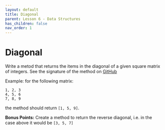 ```yaml
---
layout: default
title: Diagonal
parent: Lesson 6 - Data Structures
has_children: false
nav_order: 1
---
```


# Diagonal

Write a metod that returns the items in the diagonal of a given square matrix of integers. See the signature of the method on [GitHub](https://github.com/sarustamyan/technolab-csharp-sources/blob/master/Homework/Lesson6/Diagonal/Program.cs) 

Example: for the following matrix:

```
1, 2, 3
4, 5, 6
7, 8, 9
```

the method should return `[1, 5, 9]`.

**Bonus Points:** Create a method to return the reverse diagonal, i.e. in the case above it would be `[3, 5, 7]`